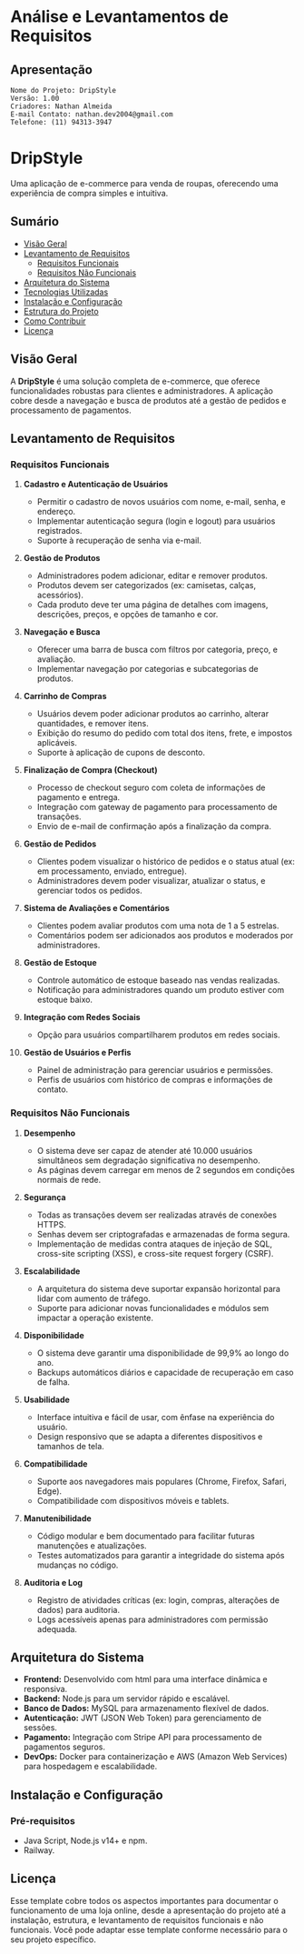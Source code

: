 # Análise e Levantamentos de Requisitos

## Apresentação 
    Nome do Projeto: DripStyle
    Versão: 1.00
    Criadores: Nathan Almeida
    E-mail Contato: nathan.dev2004@gmail.com
    Telefone: (11) 94313-3947

# DripStyle
Uma aplicação de e-commerce para venda de roupas, oferecendo uma experiência de compra simples e intuitiva.

## Sumário

- [Visão Geral](#visão-geral)
- [Levantamento de Requisitos](#levantamento-de-requisitos)
  - [Requisitos Funcionais](#requisitos-funcionais)
  - [Requisitos Não Funcionais](#requisitos-não-funcionais)
- [Arquitetura do Sistema](#arquitetura-do-sistema)
- [Tecnologias Utilizadas](#tecnologias-utilizadas)
- [Instalação e Configuração](#instalação-e-configuração)
- [Estrutura do Projeto](#estrutura-do-projeto)
- [Como Contribuir](#como-contribuir)
- [Licença](#licença)

## Visão Geral

A **DripStyle** é uma solução completa de e-commerce, que oferece funcionalidades robustas para clientes e administradores. A aplicação cobre desde a navegação e busca de produtos até a gestão de pedidos e processamento de pagamentos.

## Levantamento de Requisitos
### Requisitos Funcionais

1. **Cadastro e Autenticação de Usuários**
   - Permitir o cadastro de novos usuários com nome, e-mail, senha, e endereço.
   - Implementar autenticação segura (login e logout) para usuários registrados.
   - Suporte à recuperação de senha via e-mail.

2. **Gestão de Produtos**
   - Administradores podem adicionar, editar e remover produtos.
   - Produtos devem ser categorizados (ex: camisetas, calças, acessórios).
   - Cada produto deve ter uma página de detalhes com imagens, descrições, preços, e opções de tamanho e cor.

3. **Navegação e Busca**
   - Oferecer uma barra de busca com filtros por categoria, preço, e avaliação.
   - Implementar navegação por categorias e subcategorias de produtos.

4. **Carrinho de Compras**
   - Usuários devem poder adicionar produtos ao carrinho, alterar quantidades, e remover itens.
   - Exibição do resumo do pedido com total dos itens, frete, e impostos aplicáveis.
   - Suporte à aplicação de cupons de desconto.

5. **Finalização de Compra (Checkout)**
   - Processo de checkout seguro com coleta de informações de pagamento e entrega.
   - Integração com gateway de pagamento para processamento de transações.
   - Envio de e-mail de confirmação após a finalização da compra.

6. **Gestão de Pedidos**
   - Clientes podem visualizar o histórico de pedidos e o status atual (ex: em processamento, enviado, entregue).
   - Administradores devem poder visualizar, atualizar o status, e gerenciar todos os pedidos.

7. **Sistema de Avaliações e Comentários**
   - Clientes podem avaliar produtos com uma nota de 1 a 5 estrelas.
   - Comentários podem ser adicionados aos produtos e moderados por administradores.

8. **Gestão de Estoque**
   - Controle automático de estoque baseado nas vendas realizadas.
   - Notificação para administradores quando um produto estiver com estoque baixo.

9. **Integração com Redes Sociais**
   - Opção para usuários compartilharem produtos em redes sociais.

10. **Gestão de Usuários e Perfis**
    - Painel de administração para gerenciar usuários e permissões.
    - Perfis de usuários com histórico de compras e informações de contato.

### Requisitos Não Funcionais

1. **Desempenho**
   - O sistema deve ser capaz de atender até 10.000 usuários simultâneos sem degradação significativa no desempenho.
   - As páginas devem carregar em menos de 2 segundos em condições normais de rede.

2. **Segurança**
   - Todas as transações devem ser realizadas através de conexões HTTPS.
   - Senhas devem ser criptografadas e armazenadas de forma segura.
   - Implementação de medidas contra ataques de injeção de SQL, cross-site scripting (XSS), e cross-site request forgery (CSRF).

3. **Escalabilidade**
   - A arquitetura do sistema deve suportar expansão horizontal para lidar com aumento de tráfego.
   - Suporte para adicionar novas funcionalidades e módulos sem impactar a operação existente.

4. **Disponibilidade**
   - O sistema deve garantir uma disponibilidade de 99,9% ao longo do ano.
   - Backups automáticos diários e capacidade de recuperação em caso de falha.

5. **Usabilidade**
   - Interface intuitiva e fácil de usar, com ênfase na experiência do usuário.
   - Design responsivo que se adapta a diferentes dispositivos e tamanhos de tela.

6. **Compatibilidade**
   - Suporte aos navegadores mais populares (Chrome, Firefox, Safari, Edge).
   - Compatibilidade com dispositivos móveis e tablets.

7. **Manutenibilidade**
   - Código modular e bem documentado para facilitar futuras manutenções e atualizações.
   - Testes automatizados para garantir a integridade do sistema após mudanças no código.

8. **Auditoria e Log**
   - Registro de atividades críticas (ex: login, compras, alterações de dados) para auditoria.
   - Logs acessíveis apenas para administradores com permissão adequada.

## Arquitetura do Sistema

- **Frontend:** Desenvolvido com html para uma interface dinâmica e responsiva.
- **Backend:** Node.js para um servidor rápido e escalável.
- **Banco de Dados:** MySQL para armazenamento flexível de dados.
- **Autenticação:** JWT (JSON Web Token) para gerenciamento de sessões.
- **Pagamento:** Integração com Stripe API para processamento de pagamentos seguros.
- **DevOps:** Docker para containerização e AWS (Amazon Web Services) para hospedagem e escalabilidade.

## Instalação e Configuração
### Pré-requisitos

- Java Script, Node.js v14+ e npm.
- Railway.


## Licença 
Esse template cobre todos os aspectos importantes para documentar o funcionamento de uma loja online, desde a apresentação do projeto até a instalação, estrutura, e levantamento de requisitos funcionais e não funcionais. Você pode adaptar esse template conforme necessário para o seu projeto específico.

